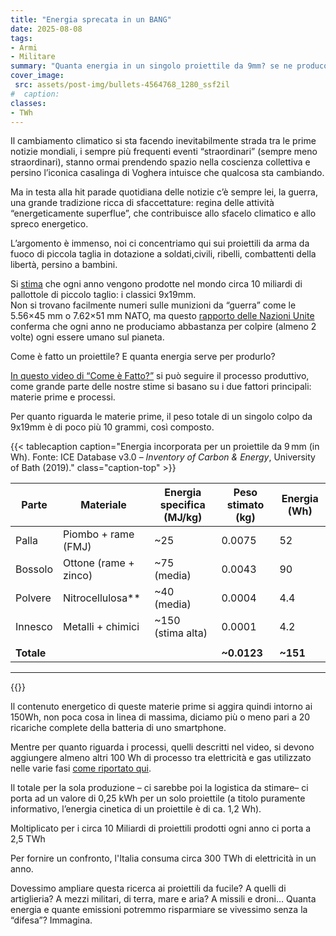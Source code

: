 ```yaml
---
title: "Energia sprecata in un BANG"
date: 2025-08-08
tags:
- Armi 
- Militare 
summary: "Quanta energia in un singolo proiettile da 9mm? se ne producono circa 10 miliardi ogni anno!"
cover_image:
 src: assets/post-img/bullets-4564768_1280_ssf2il
#  caption: 
classes:
- TWh
---
```


Il cambiamento climatico si sta facendo inevitabilmente strada tra le prime notizie mondiali, i sempre più frequenti eventi “straordinari” (sempre meno straordinari), stanno ormai prendendo spazio nella coscienza collettiva e persino l’iconica casalinga di Voghera intuisce che qualcosa sta cambiando. 

Ma in testa alla hit parade quotidiana delle notizie c’è sempre lei, la guerra, una grande tradizione ricca di sfaccettature: regina delle attività “energeticamente superflue”, che contribuisce allo sfacelo climatico e allo spreco energetico.

L’argomento è immenso, noi ci concentriamo qui sui proiettili da arma da fuoco di piccola taglia in dotazione a soldati,civili, ribelli, combattenti della libertà, persino a bambini. 

Si [stima](https://www.marketreportanalytics.com/reports/ammunition-165446?utm_source=chatgpt.com#summary) che ogni anno vengono prodotte nel mondo circa 10 miliardi di pallottole di piccolo taglio: i classici 9x19mm.   
Non si trovano facilmente numeri sulle munizioni da “guerra” come le 5.56×45 mm o 7.62×51 mm NATO, ma questo [rapporto delle Nazioni Unite](https://press.un.org/en/2022/gadis3695.doc.htm) conferma che ogni anno ne produciamo abbastanza per colpire (almeno 2 volte) ogni essere umano sul pianeta. 

Come è fatto un proiettile? E quanta energia serve per produrlo? 

[In questo video di “Come è Fatto?”](https://www.youtube.com/watch?v=1gQicnb_tHQ) si può seguire il processo produttivo, come grande parte delle nostre stime si basano su i due fattori principali: materie prime e processi. 

Per quanto riguarda le materie prime, il peso totale di un singolo colpo da 9x19mm è di poco più 10 grammi, così composto.

{{< tablecaption caption="Energia incorporata per un proiettile da 9 mm (in Wh). Fonte: ICE Database v3.0 – *Inventory of Carbon & Energy*, University of Bath (2019)." class="caption-top" >}}

| Parte | Materiale | Energia specifica (MJ/kg) | Peso stimato (kg) | Energia (Wh) |
| ----- | ----- | ----- | ----- | ----- |
| Palla | Piombo \+ rame (FMJ) | \~25 | 0.0075 | 52 |
| Bossolo | Ottone (rame \+ zinco) | \~75 (media) | 0.0043 | 90 |
| Polvere | Nitrocellulosa** | \~40 (media) | 0.0004 | 4.4 |
| Innesco | Metalli \+ chimici | \~150 (stima alta) | 0.0001 | 4.2 |
|  |  |  |  |  |
| **Totale** |  |  | **\~0.0123** | **\~151** |
---

{{</tablecaption>}}

Il contenuto energetico di queste materie prime si aggira quindi intorno ai 150Wh, non poca cosa in linea di massima, diciamo più o meno pari a 20 ricariche complete della batteria di uno smartphone. 

Mentre per quanto riguarda i processi, quelli descritti nel video, si devono aggiungere almeno altri 100 Wh di processo tra elettricità e gas utilizzato nelle varie fasi [come riportato qui](https://www.mta.ro/gsebs-2015-v2/ConferenceProceedings/papers/BARANDA_RIBEIRO_Jose_Life_Cycle_Assessment_methodology.pdf?utm_source=chatgpt.com).  

Il totale per la sola produzione – ci sarebbe poi la logistica da stimare– ci porta ad un valore di 0,25 kWh per un solo proiettile (a titolo puramente informativo, l’energia cinetica di un proiettile è di ca. 1,2 Wh). 

Moltiplicato per i circa 10 Miliardi di proiettili prodotti ogni anno ci porta a 2,5 TWh 

Per fornire un confronto, l'Italia consuma circa 300 TWh di elettricità in un anno. 

Dovessimo ampliare questa ricerca ai proiettili da fucile? A quelli di artiglieria? A mezzi militari, di terra, mare e aria? A missili e droni… Quanta energia e quante emissioni potremmo risparmiare se vivessimo senza la “difesa”? Immagina.
    